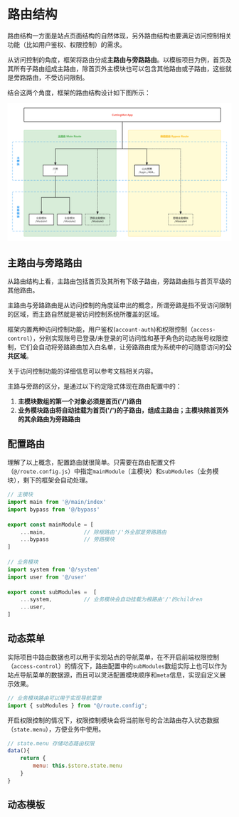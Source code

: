 # 路由结构

路由结构一方面是站点页面结构的自然体现，另外路由结构也要满足访问控制相关功能（比如用户鉴权、权限控制）的需求。

从访问控制的角度，框架将路由分成**主路由与旁路路由**。以模板项目为例，首页及其所有子路由组成主路由，除首页外主模块也可以包含其他路由或子路由，这些就是旁路路由，不受访问限制。

结合这两个角度，框架的路由结构设计如下图所示：

![路由结构设计](/assets/img/路由结构设计.png)

## 主路由与旁路路由

从路由结构上看，主路由包括首页及其所有下级子路由，旁路路由指与首页平级的其他路由。

主路由与旁路路由是从访问控制的角度延申出的概念，所谓旁路是指不受访问限制的区域，而主路自然就是被访问控制系统所覆盖的区域。

框架内置两种访问控制功能，用户鉴权(`account-auth`)和权限控制（`access-control`），分别实现账号已登录/未登录的可访问性和基于角色的动态账号权限控制，它们会自动将旁路路由加入白名单，让旁路路由成为系统中的可随意访问的**公共区域**。

关于访问控制功能的详细信息可以参考文档相关内容。

主路与旁路的区分，是通过以下约定隐式体现在路由配置中的：

1. **主模块数组的第一个对象必须是首页('/')路由**
2. **业务模块路由将自动挂载为首页('/')的子路由，组成主路由；主模块除首页外的其余路由为旁路路由**

## 配置路由

理解了以上概念，配置路由就很简单。只需要在路由配置文件（`@/route.config.js`）中指定`mainModule`（主模块）和`subModules`（业务模块），剩下的框架会自动处理。

```js
// 主模块
import main from '@/main/index'
import bypass from '@/bypass'

export const mainModule = [
    ...main,            // 除根路由'/'外全部是旁路路由
    ...bypass           // 旁路模块
] 

// 业务模块
import system from '@/system'
import user from '@/user'

export const subModules =  [
    ...system,          // 业务模块会自动挂载为根路由'/'的children
    ...user,
]

```

## 动态菜单

实际项目中路由数据也可以用于实现站点的导航菜单，在不开启前端权限控制（`access-control`）的情况下，路由配置中的`subModules`数组实际上也可以作为站点导航菜单的数据源，而且可以灵活配置模块顺序和`meta`信息，实现自定义展示效果。

```js
// 业务模块路由可以用于实现导航菜单
import { subModules } from "@/route.config";

```

开启权限控制的情况下，权限控制模块会将当前账号的合法路由存入状态数据（`state.menu`），方便业务中使用。

```js
// state.menu 存储动态路由权限
data(){
    return {
        menu: this.$store.state.menu
    }
}
```

## 动态模板

